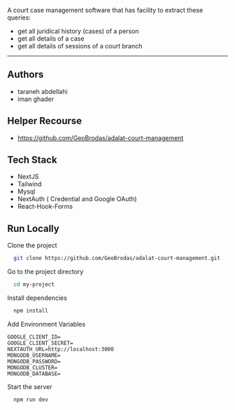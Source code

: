 A court case management software that has facility to extract these queries:
- get all juridical history (cases) of a person
- get all details of a case
- get all details of sessions of a court branch

---

## Authors
- taraneh abdellahi
- iman ghader

## Helper Recourse
- https://github.com/GeoBrodas/adalat-court-management


## Tech Stack

- NextJS
- Tailwind
- Mysql
- NextAuth ( Credential and Google OAuth)
- React-Hook-Forms

## Run Locally

Clone the project

```bash
  git clone https://github.com/GeoBrodas/adalat-court-management.git
```

Go to the project directory

```bash
  cd my-project
```

Install dependencies

```bash
  npm install
```

Add Environment Variables

```env
GOOGLE_CLIENT_ID=
GOOGLE_CLIENT_SECRET=
NEXTAUTH_URL=http://localhost:3000
MONGODB_USERNAME=
MONGODB_PASSWORD=
MONGODB_CLUSTER=
MONGODB_DATABASE=
```

Start the server

```bash
  npm run dev
```

